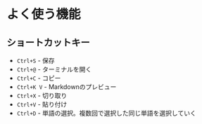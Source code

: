# よく使う機能

## ショートカットキー

+ `Ctrl+S` - 保存
+ `Ctrl+@` - ターミナルを開く
+ `Ctrl+C` - コピー
+ `Ctrl+K V` - Markdownのプレビュー
+ `Ctrl+X` - 切り取り
+ `Ctrl+V` - 貼り付け
+ `Ctrl+D` - 単語の選択。複数回で選択した同じ単語を選択していく